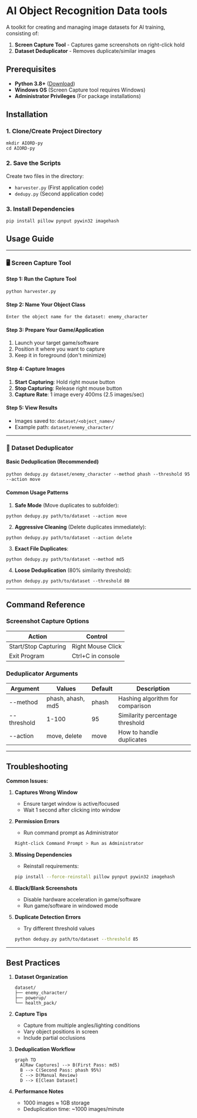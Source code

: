 # AI Object Recognition Data tools

A toolkit for creating and managing image datasets for AI training, consisting of:
1. **Screen Capture Tool** - Captures game screenshots on right-click hold
2. **Dataset Deduplicator** - Removes duplicate/similar images

## Prerequisites

- **Python 3.8+** ([Download](https://www.python.org/downloads/))
- **Windows OS** (Screen Capture tool requires Windows)
- **Administrator Privileges** (For package installations)

## Installation

### 1. Clone/Create Project Directory
```
mkdir AIORD-py
cd AIORD-py
```

### 2. Save the Scripts
Create two files in the directory:
- `harvester.py` (First application code)
- `dedupy.py` (Second application code)

### 3. Install Dependencies
```
pip install pillow pynput pywin32 imagehash
```

## Usage Guide

---

### 🖥️ Screen Capture Tool

#### Step 1: Run the Capture Tool
```
python harvester.py
```

#### Step 2: Name Your Object Class
```
Enter the object name for the dataset: enemy_character
```

#### Step 3: Prepare Your Game/Application
1. Launch your target game/software
2. Position it where you want to capture
3. Keep it in foreground (don't minimize)

#### Step 4: Capture Images
1. **Start Capturing**: Hold right mouse button
2. **Stop Capturing**: Release right mouse button
3. **Capture Rate**: 1 image every 400ms (2.5 images/sec)

#### Step 5: View Results
- Images saved to: `dataset/<object_name>/`
- Example path: `dataset/enemy_character/`

---

### 🧹 Dataset Deduplicator

#### Basic Deduplication (Recommended)
```
python dedupy.py dataset/enemy_character --method phash --threshold 95 --action move
```

#### Common Usage Patterns

1. **Safe Mode** (Move duplicates to subfolder):
```
python dedupy.py path/to/dataset --action move
```

2. **Aggressive Cleaning** (Delete duplicates immediately):
```
python dedupy.py path/to/dataset --action delete
```

3. **Exact File Duplicates**:
```
python dedupy.py path/to/dataset --method md5
```

4. **Loose Deduplication** (80% similarity threshold):
```
python dedupy.py path/to/dataset --threshold 80
```

---

## Command Reference

### Screenshot Capture Options
| Action                | Control           |
|-----------------------|-------------------|
| Start/Stop Capturing  | Right Mouse Click |
| Exit Program          | Ctrl+C in console |

### Deduplicator Arguments
| Argument      | Values            | Default | Description                          |
|---------------|-------------------|---------|--------------------------------------|
| --method      | phash, ahash, md5 | phash   | Hashing algorithm for comparison     |
| --threshold   | 1-100             | 95      | Similarity percentage threshold      |
| --action      | move, delete      | move    | How to handle duplicates             |

---

## Troubleshooting

**Common Issues:**
1. **Captures Wrong Window**
   - Ensure target window is active/focused
   - Wait 1 second after clicking into window

2. **Permission Errors**
   - Run command prompt as Administrator
   ```bash
   Right-click Command Prompt > Run as Administrator
   ```

3. **Missing Dependencies**
   - Reinstall requirements:
   ```bash
   pip install --force-reinstall pillow pynput pywin32 imagehash
   ```

4. **Black/Blank Screenshots**
   - Disable hardware acceleration in game/software
   - Run game/software in windowed mode

5. **Duplicate Detection Errors**
   - Try different threshold values
   ```bash
   python dedupy.py path/to/dataset --threshold 85
   ```

---

## Best Practices

1. **Dataset Organization**
   ```
   dataset/
   ├── enemy_character/
   ├── powerup/
   └── health_pack/
   ```

2. **Capture Tips**
   - Capture from multiple angles/lighting conditions
   - Vary object positions in screen
   - Include partial occlusions

3. **Deduplication Workflow**
   ```
   graph TD
     A[Raw Captures] --> B(First Pass: md5)
     B --> C(Second Pass: phash 95%)
     C --> D(Manual Review)
     D --> E[Clean Dataset]
   ```

4. **Performance Notes**
   - 1000 images ≈ 1GB storage
   - Deduplication time: ~1000 images/minute
```

